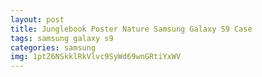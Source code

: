 ```yaml
---
layout: post
title: Junglebook Poster Nature Samsung Galaxy S9 Case
tags: samsung galaxy s9
categories: samsung
img: 1ptZ6NSkklRkVlvc9SyWd69wnGRtiYxWV
---
```

